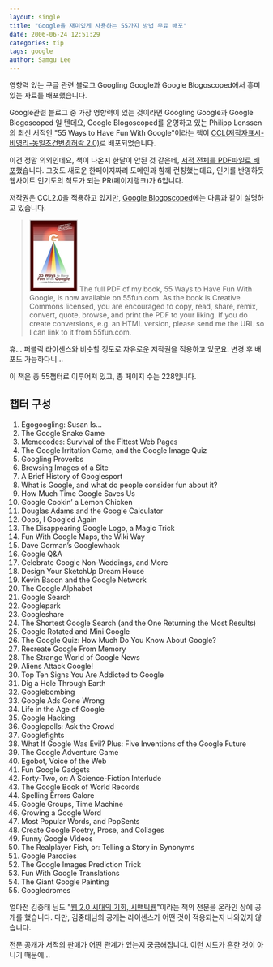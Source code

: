 ```yaml
---
layout: single
title: "Google을 재미있게 사용하는 55가지 방법 무료 배포"
date: 2006-06-24 12:51:29
categories: tip
tags: google
author: Samgu Lee
---
```


영향력 있는 구글 관련 블로그 Googling Google과 Google Blogoscoped에서 흥미있는 자료를 배포했습니다.

Google관련 블로그 중 가장 영향력이 있는 것이라면 Googling Google과 Google Blogoscoped 일 텐데요, Google Blogoscoped를 운영하고 있는 Philipp Lenssen의 최신 서적인 "55 Ways to Have Fun With Google"이라는 책이 [CCL(저작자표시-비영리-동일조건변경허락 2.0)](http://creativecommons.org/licenses/by-nc-sa/2.0/)로 배포되었습니다.

이건 정말 의외인데요, 책이 나온지 한달이 안된 것 같은데, [서적 전체를 PDF파일로 배포](http://www.55fun.com/)했습니다. 그것도 새로운 한페이지짜리 도메인과 함께 런칭했는데요, 인기를 반영하듯 웹사이트 인기도의 척도가 되는 PR(페이지랭크)가 6입니다.

저작권은 CCL2.0을 적용하고 있지만, [Google Blogoscoped](http://blog.outer-court.com/archive/2006-06-22-n39.html)에는 다음과 같이 설명하고 있습니다.

> ![55 Ways to Have Fun With Google](/assets/googlefun.jpg)
> The full PDF of my book, 55 Ways to Have Fun With Google, is now available on 55fun.com. As the book is Creative Commons licensed, you are encouraged to copy, read, share, remix, convert, quote, browse, and print the PDF to your liking. If you do create conversions, e.g. an HTML version, please send me the URL so I can link to it from 55fun.com.

휴... 퍼블릭 라이센스와 비슷할 정도로 자유로운 저작권을 적용하고 있군요. 변경 후 배포도 가능하다니...

이 책은 총 55챕터로 이루어져 있고, 총 페이지 수는 228입니다.

## 챕터 구성

1. Egogoogling: Susan Is...
2. The Google Snake Game
3. Memecodes: Survival of the Fittest Web Pages
4. The Google Irritation Game, and the Google Image Quiz
5. Googling Proverbs
6. Browsing Images of a Site
7. A Brief History of Googlesport
8. What is Google, and what do people consider fun about it?
9. How Much Time Google Saves Us
10. Google Cookin’ a Lemon Chicken
11. Douglas Adams and the Google Calculator
12. Oops, I Googled Again
13. The Disappearing Google Logo, a Magic Trick
14. Fun With Google Maps, the Wiki Way
15. Dave Gorman’s Googlewhack
16. Google Q&A
17. Celebrate Google Non-Weddings, and More
18. Design Your SketchUp Dream House
19. Kevin Bacon and the Google Network
20. The Google Alphabet
21. Google Search
22. Googlepark
23. Googleshare
24. The Shortest Google Search (and the One Returning the Most Results)
25. Google Rotated and Mini Google
26. The Google Quiz: How Much Do You Know About Google?
27. Recreate Google From Memory
28. The Strange World of Google News
29. Aliens Attack Google!
30. Top Ten Signs You Are Addicted to Google
31. Dig a Hole Through Earth
32. Googlebombing
33. Google Ads Gone Wrong
34. Life in the Age of Google
35. Google Hacking
36. Googlepolls: Ask the Crowd
37. Googlefights
38. What If Google Was Evil? Plus: Five Inventions of the Google Future
39. The Google Adventure Game
40. Egobot, Voice of the Web
41. Fun Google Gadgets
42. Forty-Two, or: A Science-Fiction Interlude
43. The Google Book of World Records
44. Spelling Errors Galore
45. Google Groups, Time Machine
46. Growing a Google Word
47. Most Popular Words, and PopSents
48. Create Google Poetry, Prose, and Collages
49. Funny Google Videos
50. The Realplayer Fish, or: Telling a Story in Synonyms
51. Google Parodies
52. The Google Images Prediction Trick
53. Fun With Google Translations
54. The Giant Google Painting
55. Googledromes

얼마전 김중태 님도 "[웹 2.0 시대의 기회, 시맨틱웹](http://www.dal.co.kr/chair/semanticweb/sw.html)"이라는 책의 전문을 온라인 상에 공개를 했습니다. 다만, 김중태님의 공개는 라이센스가 어떤 것이 적용되는지 나와있지 않습니다.

전문 공개가 서적의 판매가 어떤 관계가 있는지 궁금해집니다. 이런 시도가 흔한 것이 아니기 때문에...
